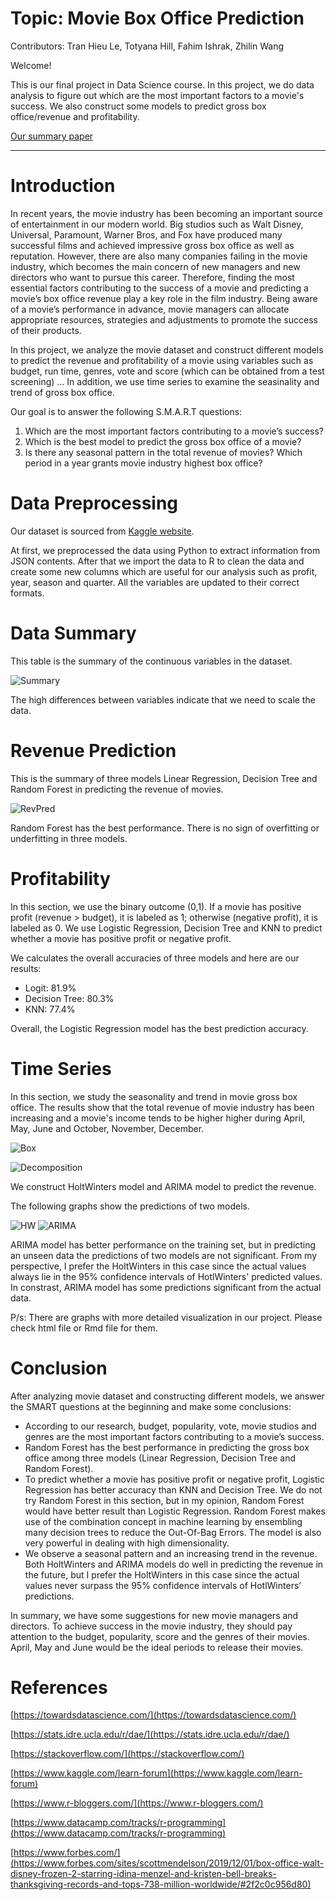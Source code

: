 # Topic: Movie Box Office Prediction

Contributors: Tran Hieu Le, Totyana Hill, Fahim Ishrak, Zhilin Wang


Welcome!

This is our final project in Data Science course. In this project, we do data analysis to figure out which are the most important factors to a movie's success. We also construct some models to predict gross box office/revenue and profitability.

[Our summary paper](Summary.html)

---

# Introduction

In recent years, the movie industry has been becoming an important source of entertainment in our modern world. Big studios such as Walt Disney, Universal, Paramount, Warner Bros, and Fox have produced many successful films and achieved impressive gross box office as well as reputation. However, there are also many companies failing in the movie industry, which becomes the main concern of new managers and new directors who want to pursue this career. Therefore, finding the most essential factors contributing to the success of a movie and predicting a movie’s box office revenue play a key role in the film industry. Being aware of a movie’s performance in advance, movie managers can allocate appropriate resources, strategies and adjustments to promote the success of their products.

In this project, we analyze the movie dataset and construct different models to predict the revenue and profitability of a movie using variables such as budget, run time, genres, vote and score (which can be obtained from a test screening) … In addition, we use time series to examine the seasinality and trend of gross box office.

Our goal is to answer the following S.M.A.R.T questions:

1. Which are the most important factors contributing to a movie’s success?
2. Which is the best model to predict the gross box office of a movie?
3. Is there any seasonal pattern in the total revenue of movies? Which period in a year grants movie industry highest box office?

# Data Preprocessing

Our dataset is sourced from [Kaggle website](https://www.kaggle.com/tmdb/tmdb-movie-metadata).

At first, we preprocessed the data using Python to extract information from JSON contents. After that we import the data to R to clean the data and create some new columns which are useful for our analysis such as profit, year, season and quarter. All the variables are updated to their correct formats.

# Data Summary

This table is the summary of the continuous variables in the dataset.

![Summary](Figures/Summary.png)

The high differences between variables indicate that we need to scale the data.

# Revenue Prediction

This is the summary of three models Linear Regression, Decision Tree and Random Forest in predicting the revenue of movies.

![RevPred](Figures/RevenuePred.png)

Random Forest has the best performance. There is no sign of overfitting or underfitting in three models.

# Profitability 

In this section, we use the binary outcome (0,1).
If a movie has positive profit (revenue > budget), it is labeled as 1; otherwise (negative profit), it is labeled as 0.
We use Logistic Regression, Decision Tree and KNN to predict whether a movie has positive profit or negative profit. 

We calculates the overall accuracies of three models and here are our results:
* Logit: 81.9%
* Decision Tree: 80.3%
* KNN: 77.4%

Overall, the Logistic Regression model has the best prediction accuracy. 

# Time Series

In this section, we study the seasonality and trend in movie gross box office. The results show that the total revenue of movie industry has been increasing and a movie's income tends to be higher higher during April, May, June and October, November, December.


![Box](Figures/Boxplot.png)

![Decomposition](Figures/Decomp.png)

We construct HoltWinters model and ARIMA model to predict the revenue. 

The following graphs show the predictions of two models.

![HW](Figures/HW.png)
![ARIMA](Figures/ARIMA.png)

ARIMA model has better performance on the training set, but in predicting an unseen data the predictions of two models are not significant. From my perspective, I prefer the HoltWinters in this case since the actual values always lie in the 95% confidence intervals of HotlWinters' predicted values. In constrast, ARIMA model has some predictions significant from the actual data.


P/s: There are graphs with more detailed visualization in our project. Please check html file or Rmd file for them.

# Conclusion

After analyzing movie dataset and constructing different models, we answer the SMART questions at the beginning and make some conclusions:

* According to our research, budget, popularity, vote, movie studios and genres are the most important factors contributing to a movie’s success.
* Random Forest has the best performance in predicting the gross box office among three models (Linear Regression, Decision Tree and Random Forest).
* To predict whether a movie has positive profit or negative profit, Logistic Regression has better accuracy than KNN and Decision Tree. We do not try Random Forest in this section, but in my opinion, Random Forest would have better result than Logistic Regression. Random Forest makes use of the combination concept in machine learning by ensembling many decision trees to reduce the Out-Of-Bag Errors. The model is also very powerful in dealing with high dimensionality.
* We observe a seasonal pattern and an increasing trend in the revenue. Both HoltWinters and ARIMA models do well in predicting the revenue in the future, but I prefer the HoltWinters in this case since the actual values never surpass the 95% confidence intervals of HotlWinters’ predictions.

In summary, we have some suggestions for new movie managers and directors. To achieve success in the movie industry, they should pay attention to the budget, popularity, score and the genres of their movies. April, May and June would be the ideal periods to release their movies.

# References

[https://towardsdatascience.com/](https://towardsdatascience.com/)

[https://stats.idre.ucla.edu/r/dae/](https://stats.idre.ucla.edu/r/dae/)

[https://stackoverflow.com/](https://stackoverflow.com/)

[https://www.kaggle.com/learn-forum](https://www.kaggle.com/learn-forum)

[https://www.r-bloggers.com/](https://www.r-bloggers.com/)

[https://www.datacamp.com/tracks/r-programming](https://www.datacamp.com/tracks/r-programming)

[https://www.forbes.com/](https://www.forbes.com/sites/scottmendelson/2019/12/01/box-office-walt-disney-frozen-2-starring-idina-menzel-and-kristen-bell-breaks-thanksgiving-records-and-tops-738-million-worldwide/#2f2c0c956d80)





